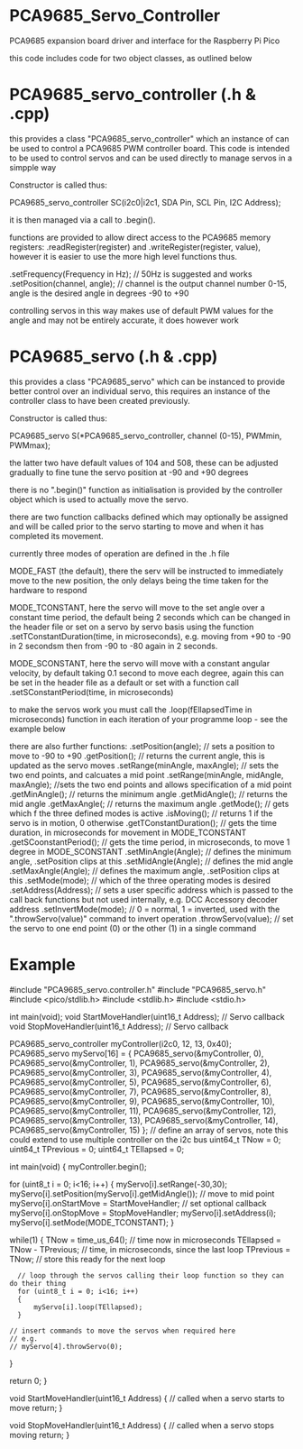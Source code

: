 # PCA9685_Servo_Controller
PCA9685 expansion board driver and interface for the Raspberry Pi Pico

this code includes code for two object classes, as outlined below

PCA9685_servo_controller (.h & .cpp)
====================================

this provides a class "PCA9685_servo_controller" which an instance of can be used to control a 
PCA9685 PWM controller board. This code is intended to be used to control servos and can be used
directly to manage servos in a simpple way

Constructor is called thus:

PCA9685_servo_controller SC(i2c0|i2c1, SDA Pin, SCL Pin, I2C Address);

it is then managed via a call to .begin().

functions are provided to allow direct access to the PCA9685 memory registers:
.readRegister(register) and .writeRegister(register, value), however it is easier to use the
more high level functions thus.

.setFrequency(Frequency in Hz);   // 50Hz is suggested and works
.setPosition(channel, angle);     // channel is the output channel number 0-15, angle is the 
                                    desired angle in degrees -90 to +90
                                    
controlling servos in this way makes use of default PWM values for the angle and may not be entirely
accurate, it does however work

PCA9685_servo (.h & .cpp)
=========================

this provides a class "PCA9685_servo" which can be instanced to provide better control over an individual
servo, this requires an instance of the controller class to have been created previously.

Constructor is called thus:

PCA9685_servo S(*PCA9685_servo_controller, channel (0-15), PWMmin, PWMmax);

the latter two have default values of 104 and 508, these can be adjusted gradually to fine tune the servo
position at -90 and +90 degrees

there is no ".begin()" function as initialisation is provided by the controller object which is used to actually
move the servo.

there are two function callbacks defined which may optionally be assigned and will be called prior to the 
servo starting to move and when it has completed its movement.

currently three modes of operation are defined in the .h file

MODE_FAST (the default), there the serv will be instructed to immediately move to the new position, the
only delays being the time taken for the hardware to respond

MODE_TCONSTANT, here the servo will move to the set angle over a constant time period, the default 
being 2 seconds which can be changed in the header file or set on a servo by servo basis using the function
.setTConstantDuration(time, in microseconds), e.g. moving from +90 to -90 in 2 secondsm then from -90 to -80 
again in 2 seconds.

MODE_SCONSTANT, here the servo will move with a constant angular velocity, by default taking 0.1 second to
move each degree, again this can be set in the header file as a default or set with a function call
.setSConstantPeriod(time, in microseconds)

to make the servos work you must call the .loop(fEllapsedTime in microseconds) function in each iteration of
your programme loop - see the example below

there are also further functions:
.setPosition(angle);          // sets a position to move to -90 to +90
.getPosition();               // returns the current angle, this is updated as the servo moves
.setRange(minAngle, maxAngle);  // sets the two end points, and calcuates a mid point
.setRange(minAngle, midAngle, maxAngle);  //sets the two end points and allows specification of a mid point
.getMinAngle();       // returns the minimum angle
.getMidAngle();       // returns the mid angle
.getMaxAngle(;        // returns the maximum angle
.getMode();           // gets which f the three defined modes is active
.isMoving();          // returns 1 if the servo is in motion, 0 otherwise
.getTConstantDuration();  // gets the time duration, in microseconds for movement in MODE_TCONSTANT
.getSCoonstantPeriod();   // gets the time period, in microseconds, to move 1 degree in MODE_SCONSTANT
.setMinAngle(Angle);    // defines the minimum angle, .setPosition clips at this
.setMidAngle(Angle);    // defines the mid angle
.setMaxAngle(Angle);    // defines the maximum angle, .setPosition clips at this
.setMode(mode);         // which of the three operating modes is desired
.setAddress(Address);   // sets a user specific address which is passed to the call back functions but 
                            not used internally, e.g. DCC Accessory decoder address
.setInvertMode(mode);   // 0 = normal, 1 = inverted, used with the ".throwServo(value)" command to invert operation
.throwServo(value);     // set the servo to one end point (0) or the other (1) in a single command


Example
=======
#include "PCA9685_servo.controller.h"
#include "PCA9685_servo.h"
#include <pico/stdlib.h>
#include <stdlib.h>
#include <stdio.h>

int main(void);
void StartMoveHandler(uint16_t Address);	// Servo callback
void StopMoveHandler(uint16_t Address);		// Servo callback

PCA9685_servo_controller myController(i2c0, 12, 13, 0x40);
PCA9685_servo myServo[16] = 
{
PCA9685_servo(&myController, 0),
	PCA9685_servo(&myController, 1),
	PCA9685_servo(&myController, 2),
	PCA9685_servo(&myController, 3),
	PCA9685_servo(&myController, 4),
	PCA9685_servo(&myController, 5),
	PCA9685_servo(&myController, 6),
	PCA9685_servo(&myController, 7),
	PCA9685_servo(&myController, 8),
	PCA9685_servo(&myController, 9),
	PCA9685_servo(&myController, 10),
	PCA9685_servo(&myController, 11),
	PCA9685_servo(&myController, 12),
	PCA9685_servo(&myController, 13),
	PCA9685_servo(&myController, 14),
	PCA9685_servo(&myController, 15)
};    // define an array of servos, note this could extend to use multiple controller on the i2c bus
uint64_t TNow = 0;
uint64_t TPrevious = 0;
uint64_t TEllapsed = 0;

int main(void)
{
  myController.begin();
  
  for (uint8_t i = 0; i<16; i++)
	{
		myServo[i].setRange(-30,30);
		myServo[i].setPosition(myServo[i].getMidAngle()); // move to mid point
		myServo[i].onStartMove = StartMoveHandler;    // set optional callback
		myServo[i].onStopMove = StopMoveHandler;
		myServo[i].setAddress(i);
    myServo[i].setMode(MODE_TCONSTANT);
	}
  
  while(1)
  {
    TNow = time_us_64();			// time now in microseconds
	  TEllapsed = TNow - TPrevious;	// time, in microseconds, since the last loop
	  TPrevious = TNow;				// store this ready for the next loop
	
	  // loop through the servos calling their loop function so they can do their thing
	  for (uint8_t i = 0; i<16; i++)
	  {
		  myServo[i].loop(TEllapsed);
	  }
    
    // insert commands to move the servos when required here
    // e.g.
    // myServo[4].throwServo(0);
  }
  
return 0;
}

void StartMoveHandler(uint16_t Address)
{
  // called when a servo starts to move
	return;
}

void StopMoveHandler(uint16_t Address)
{
  // called when a servo stops moving
	return;
}
 

